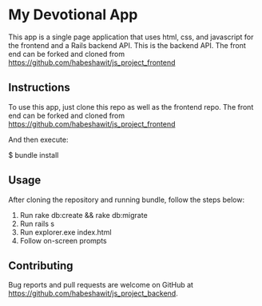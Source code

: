 # My Devotional App

This app is a single page application that uses html, css, and javascript for the frontend and a Rails backend API. This is the backend API. The front end can be forked and cloned from https://github.com/habeshawit/js_project_frontend

## Instructions
To use this app, just clone this repo as well as the frontend repo. The front end can be forked and cloned from https://github.com/habeshawit/js_project_frontend

And then execute:

$ bundle install

## Usage
After cloning the repository and running bundle, follow the steps below:
1. Run rake db:create && rake db:migrate
2. Run  rails s
3. Run explorer.exe index.html
4. Follow on-screen prompts

## Contributing
Bug reports and pull requests are welcome on GitHub at https://github.com/habeshawit/js_project_backend.



